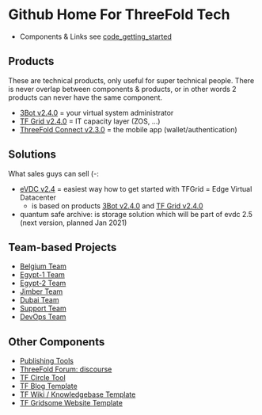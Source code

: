 # Github Home For ThreeFold Tech

- Components & Links see [code_getting_started](code_getting_started.md)

## Products

These are technical products, only useful for super technical people.
There is never overlap between components & products, or in other words 2 products can never have the same component.

- [3Bot v2.4.0](products/3bot2.4.md) = your virtual system administrator
- [TF Grid v2.4.0](products/tfgrid2.4.md) = IT capacity layer (ZOS, ...)
- [ThreeFold Connect v2.3.0](products/threefoldconnect2.3.md) = the mobile app (wallet/authentication)

## Solutions

What sales guys can sell (-:

- [eVDC v2.4](solutions/evdc2.4.md) = easiest way how to get started with TFGrid = Edge Virtual Datacenter
    - is based on products [3Bot v2.4.0](products/3bot2.4.md) and [TF Grid v2.4.0](products/tfgrid2.4.md)
- quantum safe archive: is storage solution which will be part of evdc 2.5 (next version, planned Jan 2021)

## Team-based Projects

- [Belgium Team](https://github.com/orgs/threefoldtech/projects/61)
- [Egypt-1 Team](https://github.com/orgs/threefoldtech/projects/127)
- [Egypt-2 Team](https://github.com/orgs/threefoldtech/projects/128)
- [Jimber Team](https://github.com/orgs/threefoldtech/projects/60)
- [Dubai Team](https://github.com/orgs/threefoldtech/projects/130)
- [Support Team](https://circles.threefold.me/project/sabrinasadik-tf-support/kanban)
- [DevOps Team](https://github.com/orgs/threefoldtech/projects/66)

## Other Components
  
- [Publishing Tools](https://github.com/threebotserver/publishingtools)
- [ThreeFold Forum: discourse](https://github.com/threefoldtech/threefold-forums)
- [TF Circle Tool](https://github.com/threefoldtech/circles_reporting_tool)
- [TF Blog Template](https://github.com/threefoldfoundation/blog_example)
- [TF Wiki / Knowledgebase Template](https://github.com/threefoldfoundation/wiki_example)
- [TF Gridsome Website Template](https://github.com/threefoldfoundation/www_examplesite)

